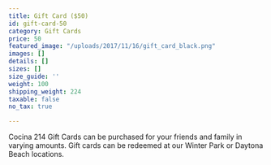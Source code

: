 ```yaml
---
title: Gift Card ($50)
id: gift-card-50
category: Gift Cards
price: 50
featured_image: "/uploads/2017/11/16/gift_card_black.png"
images: []
details: []
sizes: []
size_guide: ''
weight: 100
shipping_weight: 224
taxable: false
no_tax: true

---
```

Cocina 214 Gift Cards can be purchased for your friends and family in varying amounts. Gift cards can be redeemed at our Winter Park or Daytona Beach locations.
